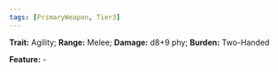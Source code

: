 ```yaml
---
tags: [PrimaryWeapon, Tier3]
---
```

**Trait:** Agility; **Range:** Melee; **Damage:** d8+9 phy; **Burden:** Two-Handed

**Feature:** -
